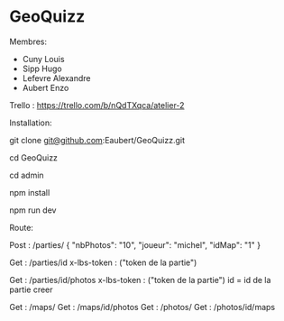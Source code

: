 # GeoQuizz

Membres:
  - Cuny Louis
  - Sipp Hugo
  - Lefevre Alexandre 
  - Aubert Enzo

Trello : https://trello.com/b/nQdTXqca/atelier-2

Installation:

git clone git@github.com:Eaubert/GeoQuizz.git

cd GeoQuizz

cd admin

npm install

npm run dev

Route:

Post : /parties/
			{
				"nbPhotos": "10",
				"joueur": "michel",
				"idMap": "1"
			}
			
Get : /parties/id
	x-lbs-token : ("token de la partie")
	
Get : /parties/id/photos
	x-lbs-token : ("token de la partie")
	id = id de la partie creer
	
Get : /maps/
Get : /maps/id/photos
Get : /photos/
Get : /photos/id/maps

